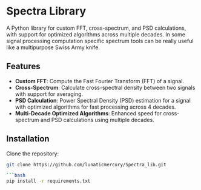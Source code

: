 # Spectra Library

A Python library for custom FFT, cross-spectrum, and PSD calculations, with support for optimized algorithms across multiple decades.
In some signal processing computation specific spectrum tools can be really useful like a multipurpose Swiss Army knife.

## Features
- **Custom FFT**: Compute the Fast Fourier Transform (FFT) of a signal.
- **Cross-Spectrum**: Calculate cross-spectral density between two signals with support for averaging.
- **PSD Calculation**: Power Spectral Density (PSD) estimation for a signal with optimized algorithms for fast processing across 4 decades.
- **Multi-Decade Optimized Algorithms**: Enhanced speed for cross-spectrum and PSD calculations using multiple decades.

## Installation

Clone the repository:
```bash
git clone https://github.com/lunaticmercury/Spectra_lib.git

```bash
pip install -r requirements.txt


